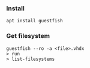 ### Install
```
apt install guestfish
```

### Get filesystem
```
guestfish --ro -a <file>.vhdx
> run
> list-filesystems
```

